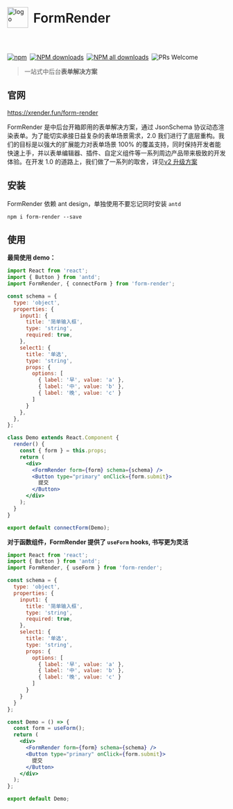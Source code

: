 <div style="display:flex;align-items:center;margin-bottom:24px">
  <img src="https://img.alicdn.com/tfs/TB17UtINiLaK1RjSZFxXXamPFXa-606-643.png" alt="logo" width="48px"/>
  <h4 style="font-size:30px;font-weight:600;display:inline-block;margin-left:12px">FormRender</h4>
</div>
<p style="display:flex;justify-content:space-between;width:440px">
  <a href="https://www.npmjs.com/package/form-render?_blank">
    <img alt="npm" src="https://img.shields.io/npm/v/form-render.svg?maxAge=3600&style=flat-square">
  </a>
  <a href="https://npmjs.org/package/form-render">
    <img alt="NPM downloads" src="https://img.shields.io/npm/dm/form-render.svg?style=flat-square">
  </a>
  <a href="https://npmjs.org/package/form-render">
    <img alt="NPM all downloads" src="https://img.shields.io/npm/dt/form-render.svg?style=flat-square">
  </a>
  <a>
    <img alt="PRs Welcome" src="https://img.shields.io/badge/PRs-welcome-brightgreen.svg?style=flat-square">
  </a>
</p>

> 一站式中后台**表单解决方案**

## 官网

<https://xrender.fun/form-render>

FormRender 是中后台开箱即用的表单解决方案，通过 JsonSchema 协议动态渲染表单。为了能切实承接日益复杂的表单场景需求，2.0 我们进行了底层重构。我们的目标是以强大的扩展能力对表单场景 100% 的覆盖支持，同时保持开发者能快速上手，并以表单编辑器、插件、自定义组件等一系列周边产品带来极致的开发体验。在开发 1.0 的道路上，我们做了一系列的取舍，详见[v2 升级方案](https://xrender.fun/form-render/migrate)

## 安装

FormRender 依赖 ant design，单独使用不要忘记同时安装 `antd`

```shell
npm i form-render --save
```

## 使用

**最简使用 demo：**

```jsx
import React from 'react';
import { Button } from 'antd';
import FormRender, { connectForm } from 'form-render';

const schema = {
  type: 'object',
  properties: {
    input1: {
      title: '简单输入框',
      type: 'string',
      required: true,
    },
    select1: {
      title: '单选',
      type: 'string',
      props: {
        options: [
          { label: '早', value: 'a' },
          { label: '中', value: 'b' },
          { label: '晚', value: 'c' }
        ]
      }
    },
  },
};

class Demo extends React.Component {
  render() {
    const { form } = this.props;
    return (
      <div>
        <FormRender form={form} schema={schema} />
        <Button type="primary" onClick={form.submit}>
          提交
        </Button>
      </div>
    );
  }
}

export default connectForm(Demo);
```

**对于函数组件，FormRender 提供了 `useForm` hooks, 书写更为灵活**

```jsx
import React from 'react';
import { Button } from 'antd';
import FormRender, { useForm } from 'form-render';

const schema = {
  type: 'object',
  properties: {
    input1: {
      title: '简单输入框',
      type: 'string',
      required: true,
    },
    select1: {
      title: '单选',
      type: 'string',
      props: {
        options: [
          { label: '早', value: 'a' },
          { label: '中', value: 'b' },
          { label: '晚', value: 'c' }
        ]
      }
    }
  }
};

const Demo = () => {
  const form = useForm();
  return (
    <div>
      <FormRender form={form} schema={schema} />
      <Button type="primary" onClick={form.submit}>
        提交
      </Button>
    </div>
  );
};

export default Demo;
```